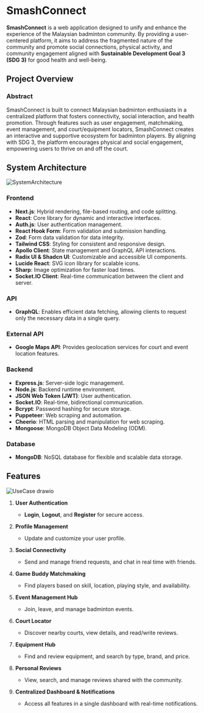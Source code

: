 # SmashConnect

**SmashConnect** is a web application designed to unify and enhance the experience of the Malaysian badminton community. By providing a user-centered platform, it aims to address the fragmented nature of the community and promote social connections, physical activity, and community engagement aligned with **Sustainable Development Goal 3 (SDG 3)** for good health and well-being.


## Project Overview

### Abstract
SmashConnect is built to connect Malaysian badminton enthusiasts in a centralized platform that fosters connectivity, social interaction, and health promotion. Through features such as user engagement, matchmaking, event management, and court/equipment locators, SmashConnect creates an interactive and supportive ecosystem for badminton players. By aligning with SDG 3, the platform encourages physical and social engagement, empowering users to thrive on and off the court.


## System Architecture
![SystemArchitecture](https://github.com/user-attachments/assets/ff64b3ef-e410-4e81-ac2e-de55f63ced7d)

### Frontend
- **Next.js**: Hybrid rendering, file-based routing, and code splitting.
- **React**: Core library for dynamic and interactive interfaces.
- **Auth.js**: User authentication management.
- **React Hook Form**: Form validation and submission handling.
- **Zod**: Form data validation for data integrity.
- **Tailwind CSS**: Styling for consistent and responsive design.
- **Apollo Client**: State management and GraphQL API interactions.
- **Radix UI & Shadcn UI**: Customizable and accessible UI components.
- **Lucide React**: SVG icon library for scalable icons.
- **Sharp**: Image optimization for faster load times.
- **Socket.IO Client**: Real-time communication between the client and server.

### API
- **GraphQL**: Enables efficient data fetching, allowing clients to request only the necessary data in a single query.

### External API
- **Google Maps API**: Provides geolocation services for court and event location features.

### Backend
- **Express.js**: Server-side logic management.
- **Node.js**: Backend runtime environment.
- **JSON Web Token (JWT)**: User authentication.
- **Socket.IO**: Real-time, bidirectional communication.
- **Bcrypt**: Password hashing for secure storage.
- **Puppeteer**: Web scraping and automation.
- **Cheerio**: HTML parsing and manipulation for web scraping.
- **Mongoose**: MongoDB Object Data Modeling (ODM).

### Database
- **MongoDB**: NoSQL database for flexible and scalable data storage.


## Features
![UseCase drawio](https://github.com/user-attachments/assets/04b47a11-3b36-43cc-ae70-d5ec6c9c436a)


1. **User Authentication**
   - **Login**, **Logout**, and **Register** for secure access.

2. **Profile Management**
   - Update and customize your user profile.

3. **Social Connectivity**
   - Send and manage friend requests, and chat in real time with friends.

4. **Game Buddy Matchmaking**
   - Find players based on skill, location, playing style, and availability.

5. **Event Management Hub**
   - Join, leave, and manage badminton events.

6. **Court Locator**
   - Discover nearby courts, view details, and read/write reviews.

7. **Equipment Hub**
   - Find and review equipment, and search by type, brand, and price.

8. **Personal Reviews**
   - View, search, and manage reviews shared with the community.

9. **Centralized Dashboard & Notifications**
   - Access all features in a single dashboard with real-time notifications.

